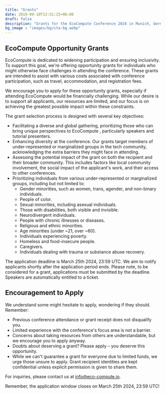 ```yaml
---
title: "Grants"
date: 2019-09-10T13:51:25+06:00
draft: false
description: "Grants for the EcoCompute Conference 2024 in Munich, Germany"
bg_image : "images/bg/cta-bg.webp"
---
```


## EcoCompute Opportunity Grants

EcoCompute is dedicated to widening participation and ensuring inclusivity. To support this goal, we're offering opportunity grants for individuals who might otherwise face challenges in attending the conference. These grants are intended to assist with various costs associated with conference participation, such as travel, accommodation, and registration fees.

We encourage you to apply for these opportunity grants, especially if attending EcoCompute would be financially challenging. While our desire is to support all applicants, our resources are limited, and our focus is on achieving the greatest possible impact within these constraints.

The grant selection process is designed with several key objectives:

- Facilitating a diverse and global gathering, prioritizing those who can bring unique perspectives to EcoCompute , particularly speakers and tutorial presenters.
- Enhancing diversity at the conference. Our grants target members of under-represented or marginalized groups in the tech community, acknowledging the extra barriers they might face in attending.
- Assessing the potential impact of the grant on both the recipient and their broader community. This includes factors like local community involvement, the social impact of the applicant's work, and their access to other conferences.
- Prioritizing individuals from various under-represented or marginalized groups, including but not limited to:
  - Gender minorities, such as women, trans, agender, and non-binary individuals.
  - People of color.
  - Sexual minorities, including asexual individuals.
  - Those with disabilities, both visible and invisible.
  - Neurodivergent individuals.
  - People with chronic illnesses or diseases.
  - Religious and ethnic minorities.
  - Age minorities (under ~21, over ~60).
  - Individuals experiencing poverty.
  - Homeless and food-insecure people.
  - Caregivers.
  - Individuals dealing with trauma or substance abuse recovery.

The application deadline is March 25th 2024, 23:59 UTC. We aim to notify applicants shortly after the application period ends. Please note, to be considered for a grant, applications must be submitted by the deadline. Speakers are automatically entitled to a ticket.

## Encouragement to Apply

We understand some might hesitate to apply, wondering if they should. Remember:

- Previous conference attendance or grant receipt does not disqualify you.
- Limited experience with the conference's focus area is not a barrier.
- Concerns about taking resources from others are understandable, but we encourage you to apply anyway.
- Doubts about deserving a grant? Please apply – you deserve this opportunity.
- While we can't guarantee a grant for everyone due to limited funds, we urge those unsure to apply. Grant recipient identities are kept confidential unless explicit permission is given to share them.

For inquiries, please contact us at info@eco-compute.io.

Remember, the application window closes on March 25th 2024, 23:59 UTC!